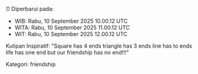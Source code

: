 ⏰ Diperbarui pada:
- WIB: Rabu, 10 September 2025 10.00.12 UTC
- WITA: Rabu, 10 September 2025 11.00.12 UTC
- WIT: Rabu, 10 September 2025 12.00.12 UTC

Kutipan Inspiratif:
"Square has 4 ends triangle has 3 ends line has to ends life has one end but our friendship has no end!!!"


Kategori: friendship

